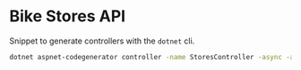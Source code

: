 # Bike Stores API

Snippet to generate controllers with the `dotnet` cli.

```bash
dotnet aspnet-codegenerator controller -name StoresController -async -api -m Store -dc BikeStoresContext -outDir Controllers
```